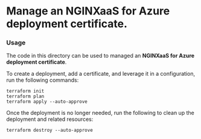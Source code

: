 # Manage an NGINXaaS for Azure deployment certificate.

### Usage

The code in this directory can be used to managed an **NGINXaaS for Azure deployment certificate**.

To create a deployment, add a certificate, and leverage it in a configuration, run the following commands:

```shell
terraform init
terraform plan
terraform apply --auto-approve
```

Once the deployment is no longer needed, run the following to clean up the deployment and related resources:

```shell
terraform destroy --auto-approve
```
